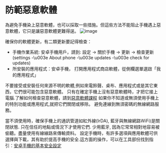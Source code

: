 [Title]: # (惡意軟體的防護)
[Difficulty]: # (初學者)
[Order]: # (6)

# 防範惡意軟體

為避免手機染上惡意軟體，也可以採取一些措施。但這些方法不能阻止手機遇上惡意軟體，它只是讓惡意軟體更難得逞。
![image](mobile6.png)

確保你的軟體更新，有二類更新要記得檢查：
* 手機作業系統: 安卓手機用戶，請到: 設定 -> 關於手機 -> 更新 -> 檢查更新(settings -\u003e About phone -\u003e updates -\u003e check for updates)
* 所安裝的應用程式：安卓手機， 打開應用程式商店軟體，從側欄選單選啟「我的應用程式」

不要接受或安裝任何來源不明的軟體,例如來電鈴聲、桌布、應用程式或是其它東西，它們很可能包含惡意軟體。
只有在確定手機上沒有惡意軟體時，才把它接上電腦.了解如何檢查惡意軟體，請到[惡意軟體課程](umbrella://lesson/malware/0) 
如果你不知道或無須使用手機上的特別功能或應用程式,就把它們關閉或移除。
避免連線到無須密碼的無線網路服務。

當不須使用時，確保手機上的通訊管道如紅外線(IrDA), 藍牙與無線網路WiFi)是關閉狀態. 只在信任的地點或情況下才使用它們. 少用藍牙, 因為它常常相對地容易被偷聽。盡量使用有線線路來傳輸資料。
設定手機時，有許多選項與應用軟體可供選擇與下載，其有助於提高手機的安全.這方面的操作，可以在工具部份找到指引：[安卓手機的基本安全設定](umbrella://lesson/android)